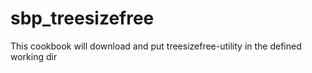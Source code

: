 sbp_treesizefree
================

This cookbook will download and put treesizefree-utility in the defined working dir
